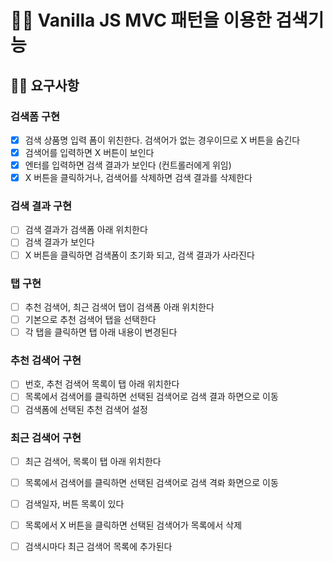 # 👨🏻 Vanilla JS MVC 패턴을 이용한 검색기능

## 👩‍🌾 요구사항

### 검색폼 구현
- [x] 검색 상품명 입력 폼이 위친한다. 검색어가 없는 경우이므로 X 버튼을 숨긴다
- [x] 검색어를 입력하면 X 버튼이 보인다
- [x] 엔터를 입력하면 검색 결과가 보인다 (컨트롤러에게 위임)
- [x] X 버튼을 클릭하거나, 검색어를 삭제하면 검색 결과를 삭제한다

### 검색 결과 구현
- [ ] 검색 결과가 검색폼 아래 위치한다
- [ ] 검색 결과가 보인다
- [ ] X 버튼을 클릭하면 검색폼이 초기화 되고, 검색 결과가 사라진다

### 탭 구현
- [ ] 추천 검색어, 최근 검색어 탭이 검색폼 아래 위치한다
- [ ] 기본으로 추천 검색어 탭을 선택한다
- [ ] 각 탭을 클릭하면 탭 아래 내용이 변경된다

### 추천 검색어 구현
- [ ] 번호, 추천 검색어 목록이 탭 아래 위치한다
- [ ] 목록에서 검색어를 클릭하면 선택된 검색어로 검색 결과 하면으로 이동
- [ ] 검색폼에 선택된 추천 검색어 설정

### 최근 검색어 구현
- [ ] 최근 검색어, 목록이 탭 아래 위치한다
- [ ] 목록에서 검색어를 클릭하면 선택된 검색어로 검색 격롸 화면으로 이동
- [ ] 검색일자, 버튼 목록이 있다
- [ ] 목록에서 X 버튼을 클릭하면 선택된 검색어가 목록에서 삭제
- [ ] 검색시마다 최근 검색어 목록에 추가된다

